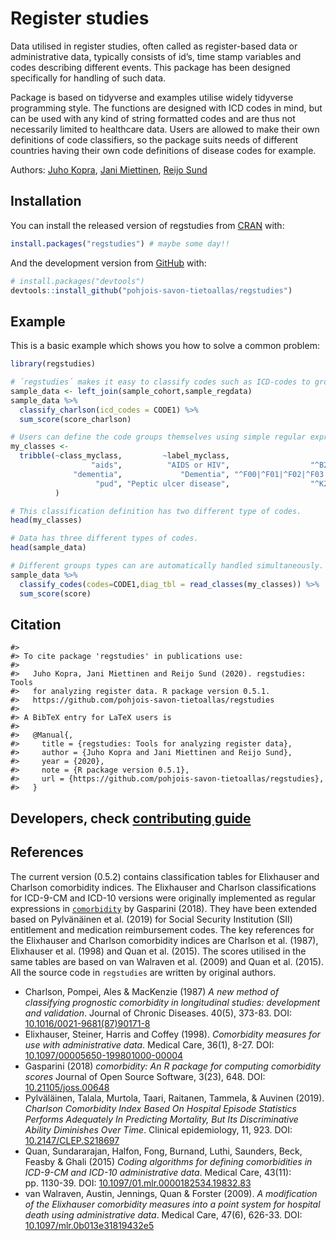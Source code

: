 
<!-- README.md is generated from README.Rmd. Please edit that file -->

# Register studies

<!-- badges: start -->

<!-- badges: end -->

Data utilised in register studies, often called as register-based data
or administrative data, typically consists of id’s, time stamp variables
and codes describing different events. This package has been designed
specifically for handling of such data.

Package is based on tidyverse and examples utilise widely tidyverse
programming style. The functions are designed with ICD codes in mind,
but can be used with any kind of string formatted codes and are thus not
necessarily limited to healthcare data. Users are allowed to make their
own definitions of code classifiers, so the package suits needs of
different countries having their own code definitions of disease codes
for example.

Authors: [Juho Kopra](https://github.com/jukop), [Jani
Miettinen](https://github.com/janikmiet), [Reijo
Sund](https://github.com/rsund)

## Installation

You can install the released version of regstudies from
[CRAN](https://CRAN.R-project.org) with:

``` r
install.packages("regstudies") # maybe some day!! 
```

And the development version from [GitHub](https://github.com/) with:

``` r
# install.packages("devtools")
devtools::install_github("pohjois-savon-tietoallas/regstudies")
```

## Example

This is a basic example which shows you how to solve a common problem:

``` r
library(regstudies)

# ´regstudies´ makes it easy to classify codes such as ICD-codes to groups and also to sum scores based on the groupings.
sample_data <- left_join(sample_cohort,sample_regdata)
sample_data %>% 
  classify_charlson(icd_codes = CODE1) %>%
  sum_score(score_charlson)

# Users can define the code groups themselves using simple regular expression syntax.
my_classes <- 
  tribble(~class_myclass,         ~label_myclass,                                 ~icd10,                 ~icd9, ~score,
                  "aids",          "AIDS or HIV",                  "^B20|^B21|^B22|^B24",      "^042|^043|^044",     7,
              "dementia",             "Dementia", "^F00|^F01|^F02|^F03|^F051|^G30|^G311",    "^290|^2941|^3312",      3,
                   "pud", "Peptic ulcer disease",                  "^K25|^K26|^K27|^K28", "^531|^532|^533|^534",      1
          )

# This classification definition has two different type of codes.
head(my_classes)

# Data has three different types of codes.
head(sample_data)

# Different groups types can are automatically handled simultaneously.
sample_data %>% 
  classify_codes(codes=CODE1,diag_tbl = read_classes(my_classes)) %>%
  sum_score(score)
```

## Citation

    #> 
    #> To cite package 'regstudies' in publications use:
    #> 
    #>   Juho Kopra, Jani Miettinen and Reijo Sund (2020). regstudies: Tools
    #>   for analyzing register data. R package version 0.5.1.
    #>   https://github.com/pohjois-savon-tietoallas/regstudies
    #> 
    #> A BibTeX entry for LaTeX users is
    #> 
    #>   @Manual{,
    #>     title = {regstudies: Tools for analyzing register data},
    #>     author = {Juho Kopra and Jani Miettinen and Reijo Sund},
    #>     year = {2020},
    #>     note = {R package version 0.5.1},
    #>     url = {https://github.com/pohjois-savon-tietoallas/regstudies},
    #>   }

## Developers, check [contributing guide](CONTRIBUTING.html)

## References

The current version (0.5.2) contains classification tables for
Elixhauser and Charlson comorbidity indices. The Elixhauser and Charlson
classifications for ICD-9-CM and ICD-10 versions were originally
implemented as regular expressions in
[`comorbidity`](https://ellessenne.github.io/comorbidity/) by Gasparini
(2018). They have been extended based on Pylvänäinen et al. (2019) for
Social Security Institution (SII) entitlement and medication
reimbursement codes. The key references for the Elixhauser and Charlson
comorbidity indices are Charlson et al. (1987), Elixhauser et al. (1998)
and Quan et al. (2015). The scores utilised in the same tables are based
on van Walraven et al. (2009) and Quan et al. (2015). All the source
code in `regstudies` are written by original authors.

  - Charlson, Pompei, Ales & MacKenzie (1987) *A new method of
    classifying prognostic comorbidity in longitudinal studies:
    development and validation*. Journal of Chronic Diseases. 40(5),
    373-83. DOI:
    [10.1016/0021-9681(87)90171-8](https://doi.org/10.1016/0021-9681\(87\)90171-8)
  - Elixhauser, Steiner, Harris and Coffey (1998). *Comorbidity measures
    for use with administrative data*. Medical Care, 36(1), 8-27. DOI:
    [10.1097/00005650-199801000-00004](https://doi.org/10.1097/00005650-199801000-00004)
  - Gasparini (2018) *comorbidity: An R package for computing
    comorbidity scores* Journal of Open Source Software, 3(23), 648.
    DOI: [10.21105/joss.00648](https://doi.org/10.21105/joss.00648)
  - Pylväläinen, Talala, Murtola, Taari, Raitanen, Tammela, & Auvinen
    (2019). *Charlson Comorbidity Index Based On Hospital Episode
    Statistics Performs Adequately In Predicting Mortality, But Its
    Discriminative Ability Diminishes Over Time*. Clinical epidemiology,
    11, 923. DOI:
    [10.2147/CLEP.S218697](https://dx.doi.org/10.2147%2FCLEP.S218697)
  - Quan, Sundararajan, Halfon, Fong, Burnand, Luthi, Saunders, Beck,
    Feasby & Ghali (2015) *Coding algorithms for defining comorbidities
    in ICD-9-CM and ICD-10 administrative data*. Medical Care, 43(11):
    pp. 1130-39. DOI:
    [10.1097/01.mlr.0000182534.19832.83](https://doi.org/10.1097/01.mlr.0000182534.19832.83)
  - van Walraven, Austin, Jennings, Quan & Forster (2009). *A
    modification of the Elixhauser comorbidity measures into a point
    system for hospital death using administrative data*. Medical Care,
    47(6), 626-33. DOI:
    [10.1097/mlr.0b013e31819432e5](https://doi.org/10.1097/mlr.0b013e31819432e5)
